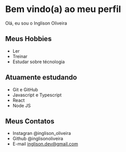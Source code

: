 # Bem vindo(a) ao meu perfil

Olá, eu sou o Inglison Oliveira

## Meus Hobbies

- Ler
- Treinar
- Estudar sobre técnologia

## Atuamente estudando

- Git e GitHub
- Javascript e Typescript
- React
- Node JS

## Meus Contatos

- Instagran @inglison_oliveira
- Github @inglisonoliveira
- E-mail inglison.dev@gmail.com
